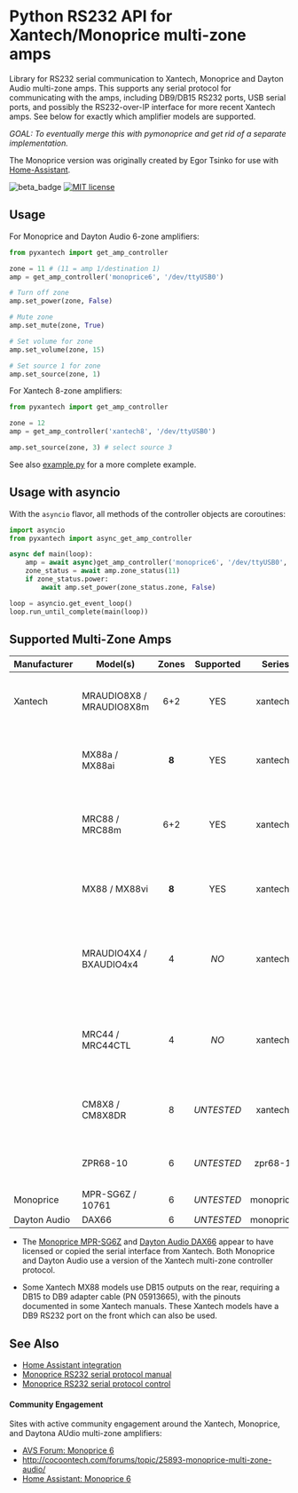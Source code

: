 # Python RS232 API for Xantech/Monoprice multi-zone amps

Library for RS232 serial communication to Xantech, Monoprice and Dayton Audio multi-zone amps.
This supports any serial protocol for communicating with the amps, including DB9/DB15 RS232 ports,
USB serial ports, and possibly the RS232-over-IP interface for more recent Xantech amps. See below
for exactly which amplifier models are supported.

*GOAL: To eventually merge this with pymonoprice and get rid of a separate implementation.*

The Monoprice version was originally created by Egor Tsinko for use with [Home-Assistant](http://home-assistant.io).

![beta_badge](https://img.shields.io/badge/maturity-Beta-yellow.png)
[![MIT license](http://img.shields.io/badge/license-MIT-brightgreen.svg)](http://opensource.org/licenses/MIT)

## Usage

For Monoprice and Dayton Audio 6-zone amplifiers:

```python
from pyxantech import get_amp_controller

zone = 11 # (11 = amp 1/destination 1)
amp = get_amp_controller('monoprice6', '/dev/ttyUSB0')

# Turn off zone 
amp.set_power(zone, False)

# Mute zone
amp.set_mute(zone, True)

# Set volume for zone
amp.set_volume(zone, 15)

# Set source 1 for zone
amp.set_source(zone, 1)
```

For Xantech 8-zone amplifiers:

```python
from pyxantech import get_amp_controller

zone = 12
amp = get_amp_controller('xantech8', '/dev/ttyUSB0')

amp.set_source(zone, 3) # select source 3
```

See also [example.py](example.py) for a more complete example.

## Usage with asyncio

With the `asyncio` flavor, all methods of the controller objects are coroutines:

```python
import asyncio
from pyxantech import async_get_amp_controller

async def main(loop):
    amp = await async)get_amp_controller('monoprice6', '/dev/ttyUSB0', loop)
    zone_status = await amp.zone_status(11)
    if zone_status.power:
        await amp.set_power(zone_status.zone, False)

loop = asyncio.get_event_loop()
loop.run_until_complete(main(loop))
```

## Supported Multi-Zone Amps

| Manufacturer | Model(s)                 | Zones | Supported  | Series     | Notes |
| ------------ | ------------------------ |:-----:|:----------:|:----------:| ----- |
| Xantech      | MRAUDIO8X8 / MRAUDIO8X8m | 6+2   | YES        | xantech8   | audio only; zones 7-8 are preamp outputs only |
|              | MX88a / MX88ai           | **8** | YES        | xantech8   | audio only; ai = Ethernet support (MRIP) |
|              | MRC88 / MRC88m           | 6+2   | YES        | xantech8   | audio + video; zones 7-8 are preamp outputs only |
|              | MX88 / MX88vi            | **8** | YES        | xantech8   | audio + video; vi = Ethernet support (MRIP) |
|              | MRAUDIO4X4 / BXAUDIO4x4  | 4     | *NO*       | xantech4   | audio only; uses [ZPR68 protocol which needs to be edited](pyxantech/protocols/zpr68.yaml) |
|              | MRC44 / MRC44CTL         | 4     | *NO*       | xantech4   | audio + video; uses [ZPR68 protocol which needs to be edited](pyxantech/protocols/zpr68.yaml) |
|              | CM8X8 / CM8X8DR          | 8     | *UNTESTED* | xantech8   |  commercial rack mount matrix controller (BNC) |
|              | ZPR68-10                 | 6     | *UNTESTED* | zpr68-10   | 6-zone output; 8 source inputs | 
| Monoprice    | MPR-SG6Z / 10761         | 6     | *UNTESTED* | monoprice6 | audio only |
| Dayton Audio | DAX66                    | 6     | *UNTESTED* | monoprice6 | audio only |

* The [Monoprice MPR-SG6Z](https://www.monoprice.com/product?p_id=10761) and
  [Dayton Audio DAX66](https://www.parts-express.com/dayton-audio-dax66-6-source-6-room-distributed-whole-house-audio-system-with-keypads-25-wpc--300-585)
  appear to have licensed or copied the serial interface from Xantech. Both Monoprice
  and Dayton Audio use a version of the Xantech multi-zone controller protocol.

* Some Xantech MX88 models use DB15 outputs on the rear, requiring a DB15 to DB9 adapter cable (PN 05913665), with the pinouts documented in some Xantech manuals. These Xantech models have a DB9 RS232 port on the front which can also be used.

## See Also

* [Home Assistant integration](https://www.home-assistant.io/integrations/monoprice/)
* [Monoprice RS232 serial protocol manual](doc/Monoprice-RS232-Manual.pdf)
* [Monoprice RS232 serial protocol control](doc/Monoprice-RS232-Control.pdf)

#### Community Engagement

Sites with active community engagement around the Xantech, Monoprice, and Daytona AUdio
multi-zone amplifiers:

* [AVS Forum: Monoprice 6](https://www.avsforum.com/forum/36-home-v-distribution/1506842-any-experience-monoprice-6-zone-home-audio-multizone-controller-23.html)
* http://cocoontech.com/forums/topic/25893-monoprice-multi-zone-audio/
* [Home Assistant: Monoprice 6](https://community.home-assistant.io/t/monoprice-whole-home-audio-controller-10761-success/19734/67)
